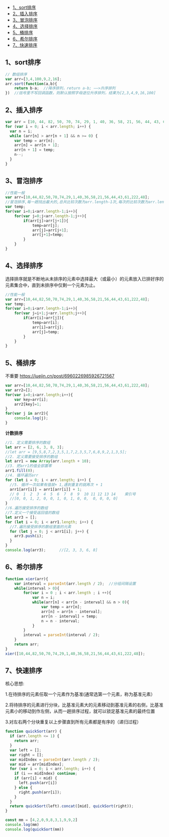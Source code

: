 - [1、sort排序](#1sort%E6%8E%92%E5%BA%8F)
- [2、插入排序](#2%E6%8F%92%E5%85%A5%E6%8E%92%E5%BA%8F)
- [3、冒泡排序](#3%E5%86%92%E6%B3%A1%E6%8E%92%E5%BA%8F)
- [4、选择排序](#4%E9%80%89%E6%8B%A9%E6%8E%92%E5%BA%8F)
- [5、桶排序](#5%E6%A1%B6%E6%8E%92%E5%BA%8F)
- [6、希尔排序](#6%E5%B8%8C%E5%B0%94%E6%8E%92%E5%BA%8F)
- [7、快速排序](#7%E5%BF%AB%E9%80%9F%E6%8E%92%E5%BA%8F)
## 1、sort排序

```Javascript
// 数组排序
var arr=[3,4,100,9,2,16];
arr.sort(function(a,b){
    return b-a;  //降序排列，return a-b; ——>升序排列
})  //括号里不写回调函数，则默认按照字母逐位升序排列，结果为[2,3,4,9,16,100]
```

## 2、插入排序

```Javascript
var arr = [10, 44, 82, 50, 70, 74, 29, 1, 40, 36, 58, 21, 56, 44, 43, 61, 222, 48];
for (var i = 0; i < arr.length; i++) {
  var n = i;
  while (arr[n] > arr[n + 1] && n >= 0) {
    var temp = arr[n];
    arr[n] = arr[n + 1];
    arr[n + 1] = temp;
    n--;
  }
}
```

## 3、冒泡排序

```Javascript
//性能一般
var arr=[10,44,82,50,70,74,29,1,40,36,58,21,56,44,43,61,222,48];
//冒泡排序,每一趟找出最大的,总共比较次数为arr.length-1次,每次的比较次数为arr.length-1次，依次递减
var temp;
for(var i=0;i<arr.length-1;i++){
    for(var j=0;j<arr.length-1;j++){
        if(arr[j]>arr[j+1]){
            temp=arr[j];
            arr[j]=arr[j+1];
            arr[j+1]=temp;
        }
    }
}
```

## 4、选择排序

选择排序就是不断地从未排序的元素中选择最大（或最小）的元素放入已排好序的元素集合中，直到未排序中仅剩一个元素为止。

```Javascript
//性能一般
var arr=[10,44,82,50,70,74,29,1,40,36,58,21,56,44,43,61,222,48];
var temp;
for(var i=0;i<arr.length-1;i++){
    for(var j=i+1;j<arr.length;j++){
        if(arr[i]>arr[j]){
            temp=arr[i];
            arr[i]=arr[j];
            arr[j]=temp;
        }
    }
}
```

## 5、桶排序

不重要 https://juejin.cn/post/6960226985926721567

```Javascript
var arr=[10,44,82,50,70,74,29,1,40,36,58,21,56,44,43,61,222,48];
var arr2=[];
for(var i=0;i<arr.length;i++){
    var key=arr[i];
    arr2[key]=1;
}
for(var j in arr2){
    console.log(j);
}
```

**计数排序**

```js
//1. 定义需要排序的数组
let arr = [2, 6, 3, 8, 3];
//let arr = [9,5,8,7,2,3,5,1,7,2,3,5,7,6,8,9,2,1,3,5];
//2. 定义需要接受排序的数组
let arr1 = new Array(arr.length + 10);
//3. 把arr1的值全部置零
arr1.fill(0);
//4. 循环遍历arr
for (let i = 0; i < arr.length; i++) {
  //5. 循环一次如果有值就+ 1,遇到重复的就再次 + 1
  arr1[arr[i]] = arr1[arr[i]] + 1;
  // 0  1  2  3  4  5  6  7  8  9  10 11 12 13 14    索引号
  //[0, 0, 1, 2, 0, 0, 1, 0, 1, 0, 0,  0, 0, 0, 0]
}
//6.遍历接受排序的数组
//7.定义一个接受返回值的数组
let arr3 = [];
for (let i = 0; i < arr1.length; i++) {
  //7.遍历接受排序的数组里面的元素
  for (let j = 0; j < arr1[i]; j++) {
    arr3.push(i);
  }
}
console.log(arr3);      //[2, 3, 3, 6, 8]
```



## 6、希尔排序

```Javascript
function xier(arr){
    var interval = parseInt(arr.length / 2);  //分组间隔设置
    while(interval > 0){
        for(var i = 0 ; i < arr.length ; i ++){
            var n = i;
            while(arr[n] < arr[n - interval] && n > 0){
                var temp = arr[n];
                arr[n] = arr[n - interval];
                arr[n - interval] = temp;
                n = n - interval;
            }
        }
        interval = parseInt(interval / 2);
    }
    return arr;
}
xier([10,44,82,50,70,74,29,1,40,36,58,21,56,44,43,61,222,48]);
```

## 7、快速排序

核心思想:

1.在待排序的元素任取一个元素作为基准(通常选第一个元素，称为基准元素）

2.将待排序的元素进行分块，比基准元素大的元素移动到基准元素的右侧，比基准元素小的移动到作左侧，从而一趟排序过程，就可以锁定基准元素的最终位置

3.对左右两个分块重复以上步骤直到所有元素都是有序的（递归过程）

```Javascript
function quickSort(arr) {
  if (arr.length <= 1) {
    return arr;
  }
  var left = [];
  var right = [];
  var midIndex = parseInt(arr.length / 2);
  var mid = arr[midIndex];
  for (var i = 0; i < arr.length; i++) {
    if (i == midIndex) continue;
    if (arr[i] < mid) {
      left.push(arr[i])
    } else {
      right.push(arr[i]);
    }
  }
  return quickSort(left).concat([mid], quickSort(right));
}

const mm = [4,2,0,9,8,3,1,9,9,2]
console.log(mm)
console.log(quickSort(mm))
```


